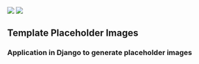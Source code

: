 ![](https://img.shields.io/badge/django-1.9.13-green.svg) ![](https://img.shields.io/pypi/pyversions/Django.svg)

## Template Placeholder Images

### Application in Django to generate placeholder images
